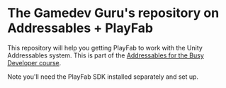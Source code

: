 # The Gamedev Guru's repository on **Addressables + PlayFab**

This repository will help you getting PlayFab to work with the Unity Addressables system. This is part of the [Addressables for the Busy Developer course](https://thegamedev.guru/unity-addressables-course/).

Note you'll need the PlayFab SDK installed separately and set up.